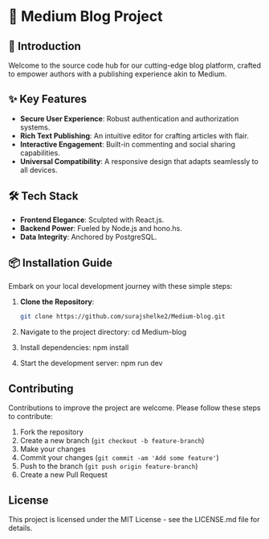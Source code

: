 # 📝 Medium Blog Project

## 🚀 Introduction
Welcome to the source code hub for our cutting-edge blog platform, crafted to empower authors with a publishing experience akin to Medium.

## ✨ Key Features
- **Secure User Experience**: Robust authentication and authorization systems.
- **Rich Text Publishing**: An intuitive editor for crafting articles with flair.
- **Interactive Engagement**: Built-in commenting and social sharing capabilities.
- **Universal Compatibility**: A responsive design that adapts seamlessly to all devices.

## 🛠️ Tech Stack
- **Frontend Elegance**: Sculpted with React.js.
- **Backend Power**: Fueled by Node.js and hono.hs.
- **Data Integrity**: Anchored by PostgreSQL.

## 📦 Installation Guide
Embark on your local development journey with these simple steps:

1. **Clone the Repository**:
   ```bash
   git clone https://github.com/surajshelke2/Medium-blog.git

2. Navigate to the project directory:
cd Medium-blog

3. Install dependencies:
npm install

4. Start the development server:
npm run dev


## Contributing
Contributions to improve the project are welcome. Please follow these steps to contribute:

1. Fork the repository
2. Create a new branch (`git checkout -b feature-branch`)
3. Make your changes
4. Commit your changes (`git commit -am 'Add some feature'`)
5. Push to the branch (`git push origin feature-branch`)
6. Create a new Pull Request

## License
This project is licensed under the MIT License - see the LICENSE.md file for details.


